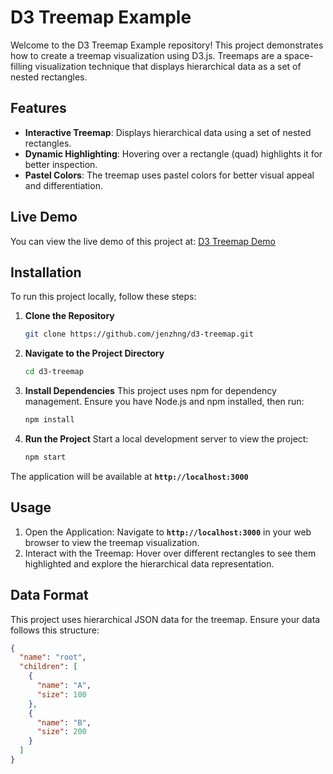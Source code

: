 # D3 Treemap Example

Welcome to the D3 Treemap Example repository! This project demonstrates how to create a treemap visualization using D3.js. Treemaps are a space-filling visualization technique that displays hierarchical data as a set of nested rectangles.

## Features

- **Interactive Treemap**: Displays hierarchical data using a set of nested rectangles.
- **Dynamic Highlighting**: Hovering over a rectangle (quad) highlights it for better inspection.
- **Pastel Colors**: The treemap uses pastel colors for better visual appeal and differentiation.

## Live Demo

You can view the live demo of this project at: [D3 Treemap Demo](https://jenzhng.github.io/d3-treemap/)

## Installation

To run this project locally, follow these steps:

1. **Clone the Repository**

   ```bash
   git clone https://github.com/jenzhng/d3-treemap.git
2. **Navigate to the Project Directory**

   ```bash
   cd d3-treemap
3. **Install Dependencies**
  This project uses npm for dependency management. Ensure you have Node.js and npm installed, then run:
   ```bash
   npm install
4. **Run the Project**
   Start a local development server to view the project:
   ```bash
   npm start

The application will be available at **`http://localhost:3000`**

## Usage

1. Open the Application: Navigate to **`http://localhost:3000`** in your web browser to view the treemap visualization.
2. Interact with the Treemap: Hover over different rectangles to see them highlighted and explore the hierarchical data representation.

## Data Format

This project uses hierarchical JSON data for the treemap. Ensure your data follows this structure:
   ```json
   {
     "name": "root",
     "children": [
       {
         "name": "A",
         "size": 100
       },
       {
         "name": "B",
         "size": 200
       }
     ]
   }


